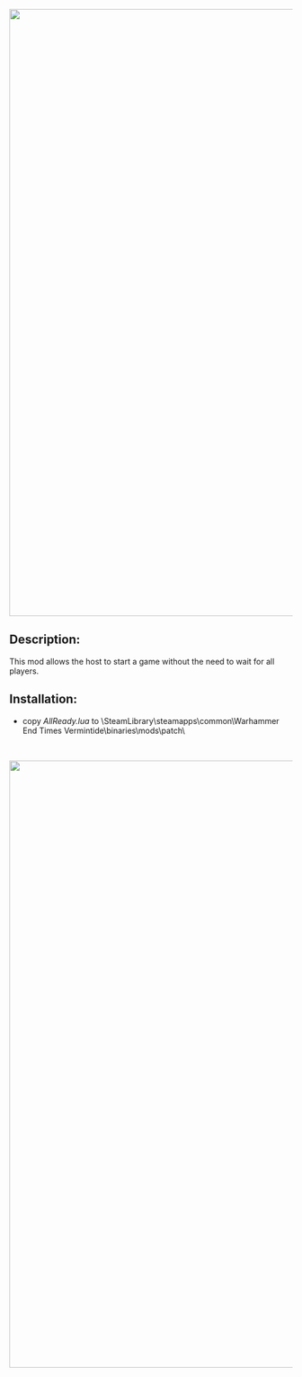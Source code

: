 <p align="center">
  <img src="../../../assets/banner-top.png" width="1080">
</p>

## Description:
This mod allows the host to start a game without the need to wait for all players.

## Installation:
- copy *AllReady.lua* to \SteamLibrary\steamapps\common\Warhammer End Times Vermintide\binaries\mods\patch\  

<br/>

<p align="center">
  <img src="../../../assets/banner-buttom.png" width="1080">
</p>
